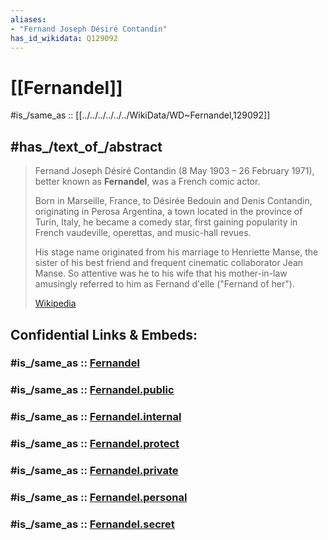```yaml
---
aliases:
- "Fernand Joseph Désiré Contandin"
has_id_wikidata: Q129092
---
```


# [[Fernandel]] 

#is_/same_as :: [[../../../../../../WikiData/WD~Fernandel,129092]] 
## #has_/text_of_/abstract 

> Fernand Joseph Désiré Contandin (8 May 1903 – 26 February 1971), better known as **Fernandel**, 
> was a French comic actor. 
> 
> Born in Marseille, France, to Désirée Bedouin and Denis Contandin, 
> originating in Perosa Argentina, a town located in the province of Turin, Italy, 
> he became a comedy star, first gaining popularity in French vaudeville, operettas, 
> and music-hall revues. 
> 
> His stage name originated from his marriage to Henriette Manse, 
> the sister of his best friend and frequent cinematic collaborator Jean Manse. 
> So attentive was he to his wife that 
> his mother-in-law amusingly referred to him as Fernand d'elle ("Fernand of her").
>
> [Wikipedia](https://en.wikipedia.org/wiki/Fernandel) 


## Confidential Links & Embeds: 

### #is_/same_as :: [Fernandel](/_Standards/Society/Communication/Media/Movie/Actor/French_Actor/Fernandel.md) 

### #is_/same_as :: [Fernandel.public](/_public/Society/Communication/Media/Movie/Actor/French_Actor/Fernandel.public.md) 

### #is_/same_as :: [Fernandel.internal](/_internal/Society/Communication/Media/Movie/Actor/French_Actor/Fernandel.internal.md) 

### #is_/same_as :: [Fernandel.protect](/_protect/Society/Communication/Media/Movie/Actor/French_Actor/Fernandel.protect.md) 

### #is_/same_as :: [Fernandel.private](/_private/Society/Communication/Media/Movie/Actor/French_Actor/Fernandel.private.md) 

### #is_/same_as :: [Fernandel.personal](/_personal/Society/Communication/Media/Movie/Actor/French_Actor/Fernandel.personal.md) 

### #is_/same_as :: [Fernandel.secret](/_secret/Society/Communication/Media/Movie/Actor/French_Actor/Fernandel.secret.md)

